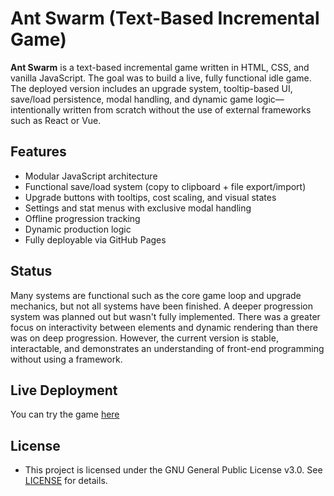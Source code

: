 # Ant Swarm (Text-Based Incremental Game)

**Ant Swarm** is a text-based incremental game written in HTML, CSS, and vanilla JavaScript. The goal was to build a live, fully functional idle game. The deployed version includes an upgrade system, tooltip-based UI, save/load persistence, modal handling, and dynamic game logic—intentionally written from scratch without the use of external frameworks such as React or Vue.

## Features

- Modular JavaScript architecture
- Functional save/load system (copy to clipboard + file export/import)
- Upgrade buttons with tooltips, cost scaling, and visual states
- Settings and stat menus with exclusive modal handling
- Offline progression tracking
- Dynamic production logic
- Fully deployable via GitHub Pages

## Status

Many systems are functional such as the core game loop and upgrade mechanics, but not all systems have been finished. A deeper progression system was planned out but wasn't fully implemented. There was a greater focus on interactivity between elements and dynamic rendering than there was on deep progression.
However, the current version is stable, interactable, and demonstrates an understanding of front-end programming without using a framework.

## Live Deployment

You can try the game [here](https://yosna.github.io/ant-swarm/)

## License

- This project is licensed under the GNU General Public License v3.0. See [LICENSE](https://github.com/Yosna/ant-swarm/blob/main/LICENSE) for details.
